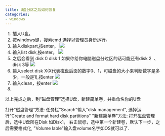 ```yaml
---
title: U盘分区之后如何恢复
categories:
- windows
---
```


1. 插入U盘。
2. 按windows键，搜索cmd 选择以管理员身份运行。
3. 输入diskpart,按enter。
![](1.png)
4. 输入list disk,按enter。
![](2.png)
5. 之后会看到
disk 0
disk 1
如果你给你电脑磁盘分过区的话可能还有disk 2  、  disk 3等
![](3.png)
6. 输入select disk X(X代表磁盘后面的数字0、1，可磁盘的大小来判断数字是多少，一般是1),按enter
![](4.png)
7. 输入clean，按enter
![](5.png)
8. 
以上完成之后，到“磁盘管理”选择U盘，新建简单卷，并重命名你的U盘

打开“磁盘管理”方法:
任务栏"Search"输入"disk management", 选择运行"Create and format hard disk partitions"
"新建简单卷"方法:
打开磁盘管理后，选中U盘所在Disk 如Disk1， 右击鼠标，选中第一个新建卷，默认下一步，之后需要格式化, "Volume lable"输入盘volume名字如OS就可以了.

